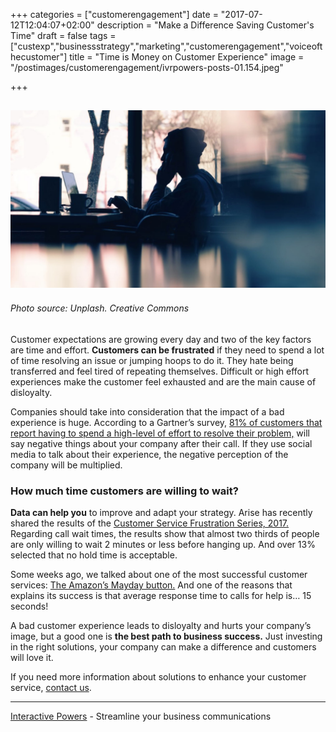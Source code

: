 +++
categories = ["customerengagement"]
date = "2017-07-12T12:04:07+02:00"
description = "Make a Difference Saving Customer's Time"
draft = false
tags = ["custexp","businessstrategy","marketing","customerengagement","voiceofthecustomer"]
title = "Time is Money on Customer Experience"
image = "/postimages/customerengagement/ivrpowers-posts-01.154.jpeg"

+++

![man speaking on the phone](/postimages/customerengagement/ivrpowers-posts-01.154.jpeg)
---------
###### Photo source: Unplash. Creative Commons

Customer expectations are growing every day and two of the key factors are time and effort. **Customers can be frustrated** if they need to spend a lot of time resolving an issue or jumping hoops to do it. They hate being transferred and feel tired of repeating themselves. Difficult or high effort experiences make the customer feel exhausted and are the main cause of disloyalty.
 
Companies should take into consideration that the impact of a bad experience is huge. According to a Gartner’s survey, [81% of customers that report having to spend a high-level of effort to resolve their problem,](https://www.cebglobal.com/content/dam/cebglobal/us/EN/top-insights/effortless-experience/images/infographics/is-customer-service-hurting-your-brand-infographic-new.pdf ) will say negative things about your company after their call. If they use social media to talk about their experience, the negative perception of the company will be multiplied.
 
### How much time customers are willing to wait?

**Data can help you** to improve and adapt your strategy. Arise has recently shared the results of the [Customer Service Frustration Series, 2017.](https://surveys.google.com/reporting/question?survey=jnw7xvvtq4piqhfdurml56wh74&question=1&raw=false&transpose=false&tab=chart&synonyms=true ) Regarding call wait times, the results show that almost two thirds of people are only willing to wait 2 minutes or less before hanging up. And over 13% selected that no hold time is acceptable.
 
Some weeks ago, we talked about one of the most successful customer services: [The Amazon’s Mayday button.](http://blog.ivrpowers.com/post/support/amazon-mayday-button/ ) And one of the reasons that explains its success is that average response time to calls for help is… 15 seconds!
 
A bad customer experience leads to disloyalty and hurts your company’s image, but a good one is **the best path to business success.** Just investing in the right solutions, your company can make a difference and customers will love it.

If you need more information about solutions to enhance your customer service, [contact us](http://www.ivrpowers.com). 

 
---
[Interactive Powers](http://www.ivrpowers.com/ ) - Streamline your business communications
